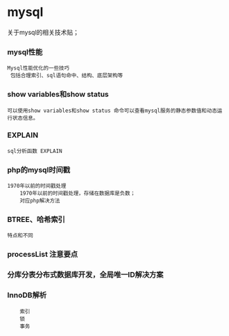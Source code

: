 # mysql

关于mysql的相关技术贴；

### mysql性能
```
Mysql性能优化的一些技巧
 包括合理索引、sql语句命中、结构、底层架构等
```

### show variables和show status
```
可以使用show variables和show status 命令可以查看mysql服务的静态参数值和动态运行状态信息。
```

### EXPLAIN
```
sql分析函数 EXPLAIN
```

### php的mysql时间戳
```
1970年以前的时间戳处理
    1970年以前的时间戳处理，存储在数据库是负数；
    对应php解决方法
```

### BTREE、哈希索引
```
特点和不同
```

### processList 注意要点

### 分库分表分布式数据库开发，全局唯一ID解决方案

### InnoDB解析
```
    索引
    锁
    事务
```    

